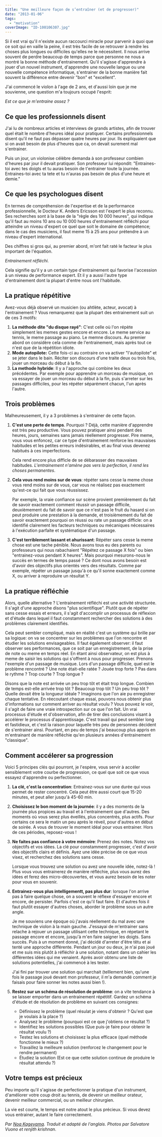 ```yaml
---
title: "Une meilleure façon de s’entraîner (et de progresser)"
date: "2013-01-06"
tags:
  - "motivation"
coverImage: "ID-100106307.jpg"
---
```


Si il est vrai qu'il n'existe aucun raccourci miracle pour parvenir à quoi que ce soit qui en vaille la peine, il est très facile de se retrouver à rendre les choses plus longues ou difficiles qu'elles ne le nécessitent. Il nous arrive souvent de perdre beaucoup de temps parce que personne ne nous a montré la bonne méthode d'entrainement. Qu'il s'agisse d'apprendre à jouer d'un nouvel instrument, d'apprendre une nouvelle langue ou une nouvelle compétence informatique, s'entrainer de la bonne manière fait souvent la différence entre devenir "bon" et "excellent".

J'ai commencé le violon à l'age de 2 ans, et d'aussi loin que je me souvienne, une question m'a toujours occupé l'esprit:

_Est ce que je m'entraine assez ?_

## Ce que les professionnels disent

J'ai lu de nombreux articles et interviews de grands artistes, afin de trouver quel était le nombre d'heures idéal pour pratiquer. Certains professionnels disent qu'il ne faut pas dépasser quatre heures par jour. Ils expliquaient que si on avait besoin de plus d'heures que ca, on devait surement mal s'entrainer.

Puis un jour, un violonise célèbre demanda à son professeur combien d'heures par jour il devait pratiquer. Son professeur lui répondit: "Entraines-toi avec tes doigts et tu auras besoin de t'entrainer toute la journée. Entraines-toi avec ta tete et tu n'auras pas besoin de plus d'une heure et demie."

## Ce que les psychologues disent

En termes de compréhension de l'expertise et de la performance professionnelle, le Docteur K. Anders Ericsson est l'expert le plus reconnu. Ses recherches sont à la base de la "règle des 10 000 heures", qui indique qu'il faut au moins 10 ans ou 10 000 heures d'entrainement réfléchi pour atteindre un niveau d'expert ce quel que soit le domaine de compétence; dans le cas des musiciens, il faut meme 15 à 25 ans pour prétendre à un niveau d'expert international.

Des chiffres si gros qui, au premier abord, m'ont fait raté le facteur le plus important de l'équation.

_Entrainement réfléchi._

Cela signifie qu'il y a un certain type d'entrainement qui favorise l'accession à un niveau de performance expert. Et il y a aussi l'autre type d'entrainement dont la plupart d'entre nous ont l'habitude.

## La pratique répétitive

Avez-vous déjà observé un musicien (ou ahtlète, acteur, avocat) à l'entrainement ? Vous remarquerez que la plupart des entrainement suit un de ces 3 motifs:

1. **La méthode dite "du disque rayé"**: C'est celle où l'on répète simplement les memes gestes encore et encore. Le meme service au tennis, le meme passage au piano. Le memne discours. Au premier abord on considère cela comme de l'entrainement, mais après tout ce n'est que de la répétition idiote.
2. **Mode autopilote:** Cette fois-ci au contraire on va activer "l'autopilote" et se jeter dans le bain. Réciter son discours d'une traite deux ou trois fois, jouer un morceau du début à la fin.
3. **La methode hybride**: Il y a l'approche qui combine les deux précédentes. Par exemple pour apprendre un morceau de musique, on va essayer de jouer un morceau du début à la fin, puis s'arreter sur les passages difficiles, pour les répéter séparément chacun, l'un après l'autre.

## Trois problèmes

Malheureusement, il y a 3 problèmes à s'entrainer de cette façon.

1. **C'est une perte de temps**. Pourquoi ? Déjà, cette manière d'apprendre est très peu productive. Vous pouvez pratiquer ainsi pendant des heures, jours, semaines sans jamais réellement progresser. Pire meme, vous vous enfoncez, car ce type d'entrainement renforce les mauvaises habitudes et les petites erreurs indésirables, et au final vous devenez habitués à ces imperfections.

    Cela rend encore plus difficle de se débarasser des mauvaises habitudes. _L'entrainement n'amène pas vers la perfection, il rend les choses permanentes_.
2. **Cela vous rend moins sur de vous**: répéter sans cesse la meme chose vous rend moins sur de vous, car vous ne réalisez pas exactement qu'est-ce qui fait que vous réussissez.

    Par exemple, la vraie confiance sur scène provient premièrement du fait de savoir exactement comment réussir un passage difficile, deuxièmement du fait de savoir que ce n'est pas le fruit du hasard si on peut produire une prestation à la demande, et troisièmement du fait de savoir exactement pourquoi on réussi ou rate un passage difficle: on a identifié clairement les facteurs techniques ou mécaniques nécessaires à l'exécution parfaite et systématique d'un passage.
3. **C'est terriblement lassant et ahurissant**: Répéter sans cesse la meme chose est une tache pénible. Nous avons tous eu des parents ou professeurs qui nous rabachaient "Répétez ce passage X fois" ou bien "entrainez-vous pendant X heures". Mais pourquoi mesurons-nous le succès en termes de temps passé ? Ce dont nous avons besoin est d'avoir des objectifs plus orientés vers des résultats. Comme par exemple, répéter un passage jusqu'à ce qu'il sonne exactement comme X, ou arriver à reproduire un résultat Y.

## La pratique réfléchie

Alors, quelle alternative ? L'entrainement réfléchi est une activité structurée. Il s'agit d'une approche disons "plus scientifique". Plutôt que de répéter sans cesse essais et erreurs, il s'agit d'accomplir un processus de réflexion et d'étude dans lequel il faut constamment rechercher des solutions à des problèmes clairement identifiés.

Cela peut sembler compliqué, mais en réalité c'est un système qui brille par sa logique: on va se concentrer sur les problèmes que l'on rencontre et étudier les solutions envisageables. Il faut également observer: il faut observer ses performances, que ce soit par un enregistrement, de la prise de note ou meme en temps réel. En étant ainsi observateur, on est plus à meme de saisir les solutions qui s'offrent à nous pour progresser. Prenons l'exemple d'un passage de musique. Lors d'un passage difficile, quel est le problème rencontré ? Une note était-elle ratée ? Jouée trop forte ? Pas dans le rythme ? Trop courte ? Trop longue ?

Disons que la note est arrivée un peu trop tôt et était trop longue. Combien de temps est-elle arrivée trop tôt ? Beaucoup trop tôt ? Un peu trop tôt ? Quelle devait être la longueur idéale ? Imaginons que l'on aie pu enregistrer chaque tentative. En réecoutant chaque essai, pouvons nous obtenir plus d'informations sur comment arriver au résultat voulu ? Vous pouvez le voir, il s'agit de faire une vraie introspection sur ce que l'on fait. Un vrai processus d'étude et d'observation, afin de tirer des conclusions visant à accélérer le processus d'apprentissage. C'est travail qui peut sembler long et fastidieux, et c'est la raison pour laquelle très peu de personnes décident de s'entrainer ainsi. Pourtant, en peu de temps j'ai beaucoup plus appris en m'entrainant de manière réfléchie qu'en plusieurs années d'entrainement "classique".

## Comment accélerer sa progression

Voici 5 principes clés qui pourront, je l'espère, vous servir à accéler sensiblement votre courbe de progression, ce quel que soit ce que vous essayez d'apprendre ou perfectionner.

1. **La clé, c'est la concentration**: Entrainez-vous sur une durée qui vous permet de rester concentré. Cela peut être aussi court que 15-20 minutes, et peut aller jusqu'à 45-60 min.
2. **Choisissez le bon moment de la journée**: il y a des moments de la journée plus propices au travail et à l'entrainement que d'autres. Des moments où vous serez plus éveillés, plus concentrés, plus actifs. Pour certains ce sera le matin un peu après le réveil, pour d'autres en début de soirée. A vous de trouver le moment idéal pour vous entrainer. Hors de ces périodes, reposez-vous !
3. **Ne faites pas confiance à votre mémoire**: Prenez des notes. Notez vos objectifs et vos idées. La clé pour constamment progresser, c'est d'avoir des objectifs clairs et définis. Ayez une idée précise de ce que vous visez, et recherchez des solutions sans cesse.

    Lorsque vous trouvez une solution ou avez une nouvelle idée, notez-là ! Plus vous vous entrainerez de manière réfléchie, plus vous aurez des idées et ferez des micro-découvertes, et vous aurez besoin de les noter pour vous en souvenir.
4. **Entrainez-vous plus intelligementt, pas plus dur**: lorsque l'on arrive pas à faire quelque chose, on a souvent le réflexe d'essayer encore et encore, de persister. Parfois c'est ce qu'il faut faire. Et d'autres fois il faut plutôt essayer d'autres choses, aborder le problème sous un autre angle.

    Je me souviens une époque où j'avais réellement du mal avec une technique de violon à la main gauche. J'essayai de m'entrainer sans relache à rejouer un passage utilisant cette technique, en répetant le passage encore et encore, jusqu'à m'en faire saigner les doigts. Sans succès. Puis à un moment donné, j'ai décidé d'arreter d'être têtu et ai tenté une approche différente. Pendant un jour ou deux, je n'ai pas joué et me suis mis plutôt à réfléchir à une solution, notant dans un cahier les différentes idées qui me venaient. Après avoir obtenu une liste de solutions potentielles, j'ai commencé à les tester.

    J'ai fini par trouver une solution qui marchait (telllement bien, qu'une fois le passage joué devant mon professeur, il m'a demandé comment je faisais pour faire sonner les notes aussi bien !).
5. **Restez sur un schéma de résolution de problème**: on a vite tendance à se laisser emporter dans un entrainement répétitif. Gardez un schéma d'étude et de résolution de problème en suivant ces consignes:
    - Définissez le problème (quel résulat je viens d'obtenir ? Qu'est que je voulais à la place ?)
    - Analysez le problème (pourquoi est ce que j'obtiens ce résultat ?)
    - Identifiez les solutions possibles (Que puis-je faire pour obtenir le résultat voulu ?)
    - Testez les solutions et choisissez la plus efficace (quel méthode fonctionne le mieux ?)
    - Travaillez la meilleure solution (renforcez le changement pour le rendre permanent)
    - Étudiez la solution (Est ce que cette solution continue de produire le résultat attendu ?)

## Votre temps est précieux

Peu importe qu'il s'agisse de perfectionner la pratique d'un instrument, d'améliorer votre coup droit au tennis, de devenir un meilleur orateur, devenir meilleur commercial, ou un meilleur chirurgien.

La vie est courte, le temps est notre atout le plus précieux. Si vous devez vous entrainer, autant le faire correctement.

_Par [Noa Kageyama](http://www.bulletproofmusician.com/). Traduit et adapté de l'anglais. Photos par Salvatore Vuono et renjith krishnan_.

